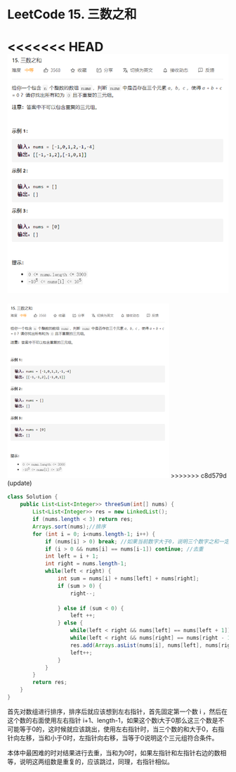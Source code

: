 # LeetCode 15. 三数之和

<<<<<<< HEAD
![abdc](images/leetcode15.png)
=======
<img src="images\leetcode15.png" style="zoom:50%;" />
>>>>>>> c8d579d (update)

```java
class Solution {
    public List<List<Integer>> threeSum(int[] nums) {
        List<List<Integer>> res = new LinkedList();
        if (nums.length < 3) return res;
        Arrays.sort(nums);//排序
        for (int i = 0; i<nums.length-1; i++) {
            if (nums[i] > 0) break; //如果当前数字大于0，说明三个数字之和一定大于0，结束循环
            if (i > 0 && nums[i] == nums[i-1]) continue; //去重
            int left = i + 1;
            int right = nums.length-1;
            while(left < right) {
                int sum = nums[i] + nums[left] + nums[right];
                if (sum > 0) {
                    right--;

                } else if (sum < 0) {
                    left ++;
                } else {
                    while(left < right && nums[left] == nums[left + 1]) left++; //去重
                    while(left < right && nums[right] == nums[right - 1]) right--; //去重
                    res.add(Arrays.asList(nums[i], nums[left], nums[right]));
                    left++;
                }
            }
        }
        return res;
    }
}

```

首先对数组进行排序，排序后就应该想到左右指针，首先固定第一个数 i ，然后在这个数的右面使用左右指针 i+1、length-1，如果这个数i大于0那么这三个数是不可能等于0的，这时候就应该跳出，使用左右指针时，当三个数的和大于0，右指针向左移，当和小于0时，左指针向右移，当等于0说明这个三元组符合条件。

本体中最困难的时对结果进行去重，当和为0时，如果左指针和左指针右边的数相等，说明这两组数是重复的，应该跳过，同理，右指针相似。
